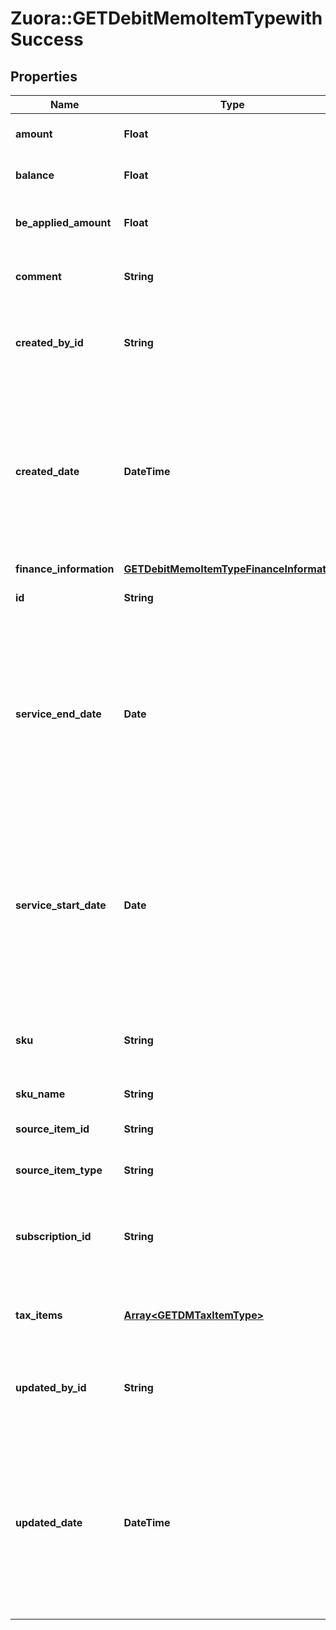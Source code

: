 # Zuora::GETDebitMemoItemTypewithSuccess

## Properties
Name | Type | Description | Notes
------------ | ------------- | ------------- | -------------
**amount** | **Float** | The amount of the debit memo item.  | [optional] 
**balance** | **Float** | The balance of the debit memo item.  | [optional] 
**be_applied_amount** | **Float** | The applied amount of the debit memo item.  | [optional] 
**comment** | **String** | Comments about the debit memo item.  | [optional] 
**created_by_id** | **String** | The ID of the Zuora user who created the debit memo item.  | [optional] 
**created_date** | **DateTime** | The date and time when the debit memo item was created, in &#x60;yyyy-mm-dd hh:mm:ss&#x60; format. For example, 2017-03-01 15:31:10.  | [optional] 
**finance_information** | [**GETDebitMemoItemTypeFinanceInformation**](GETDebitMemoItemTypeFinanceInformation.md) |  | [optional] 
**id** | **String** | The ID of the debit memo item.  | [optional] 
**service_end_date** | **Date** | The end date of the service period associated with this debit memo item. Service ends one second before the date specified in this field.  | [optional] 
**service_start_date** | **Date** | The start date of the service period associated with this debit memo item. If the associated charge is a one-time fee, this date is the date of that charge.  | [optional] 
**sku** | **String** | The SKU for the product associated with the debit memo item.  | [optional] 
**sku_name** | **String** | The name of the SKU.  | [optional] 
**source_item_id** | **String** | The ID of the source item.  | [optional] 
**source_item_type** | **String** | The type of the source item.  | [optional] 
**subscription_id** | **String** | The ID of the subscription associated with the debit memo item.  | [optional] 
**tax_items** | [**Array&lt;GETDMTaxItemType&gt;**](GETDMTaxItemType.md) | Container for debit memo taxation items.  | [optional] 
**updated_by_id** | **String** | The ID of the Zuora user who last updated the debit memo item.  | [optional] 
**updated_date** | **DateTime** | The date and time when the debit memo item was last updated, in &#x60;yyyy-mm-dd hh:mm:ss&#x60; format. For example, 2017-03-02 15:36:10.  | [optional] 


